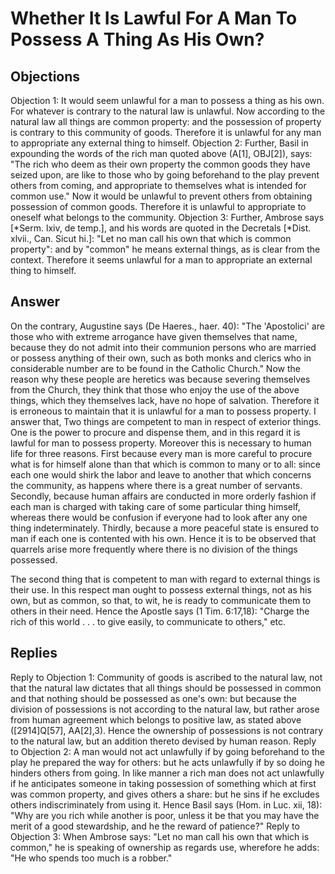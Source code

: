 # Whether It Is Lawful For A Man To Possess A Thing As His Own?
## Objections
Objection 1: It would seem unlawful for a man to possess a thing as his own. For whatever is contrary to the natural law is unlawful. Now according to the natural law all things are common property: and the possession of property is contrary to this community of goods. Therefore it is unlawful for any man to appropriate any external thing to himself.
Objection 2: Further, Basil in expounding the words of the rich man quoted above (A[1], OBJ[2]), says: "The rich who deem as their own property the common goods they have seized upon, are like to those who by going beforehand to the play prevent others from coming, and appropriate to themselves what is intended for common use." Now it would be unlawful to prevent others from obtaining possession of common goods. Therefore it is unlawful to appropriate to oneself what belongs to the community.
Objection 3: Further, Ambrose says [*Serm. lxiv, de temp.], and his words are quoted in the Decretals [*Dist. xlvii., Can. Sicut hi.]: "Let no man call his own that which is common property": and by "common" he means external things, as is clear from the context. Therefore it seems unlawful for a man to appropriate an external thing to himself.
## Answer
On the contrary, Augustine says (De Haeres., haer. 40): "The 'Apostolici' are those who with extreme arrogance have given themselves that name, because they do not admit into their communion persons who are married or possess anything of their own, such as both monks and clerics who in considerable number are to be found in the Catholic Church." Now the reason why these people are heretics was because severing themselves from the Church, they think that those who enjoy the use of the above things, which they themselves lack, have no hope of salvation. Therefore it is erroneous to maintain that it is unlawful for a man to possess property.
I answer that, Two things are competent to man in respect of exterior things. One is the power to procure and dispense them, and in this regard it is lawful for man to possess property. Moreover this is necessary to human life for three reasons. First because every man is more careful to procure what is for himself alone than that which is common to many or to all: since each one would shirk the labor and leave to another that which concerns the community, as happens where there is a great number of servants. Secondly, because human affairs are conducted in more orderly fashion if each man is charged with taking care of some particular thing himself, whereas there would be confusion if everyone had to look after any one thing indeterminately. Thirdly, because a more peaceful state is ensured to man if each one is contented with his own. Hence it is to be observed that quarrels arise more frequently where there is no division of the things possessed.

The second thing that is competent to man with regard to external things is their use. In this respect man ought to possess external things, not as his own, but as common, so that, to wit, he is ready to communicate them to others in their need. Hence the Apostle says (1 Tim. 6:17,18): "Charge the rich of this world . . . to give easily, to communicate to others," etc.
## Replies
Reply to Objection 1: Community of goods is ascribed to the natural law, not that the natural law dictates that all things should be possessed in common and that nothing should be possessed as one's own: but because the division of possessions is not according to the natural law, but rather arose from human agreement which belongs to positive law, as stated above ([2914]Q[57], AA[2],3). Hence the ownership of possessions is not contrary to the natural law, but an addition thereto devised by human reason.
Reply to Objection 2: A man would not act unlawfully if by going beforehand to the play he prepared the way for others: but he acts unlawfully if by so doing he hinders others from going. In like manner a rich man does not act unlawfully if he anticipates someone in taking possession of something which at first was common property, and gives others a share: but he sins if he excludes others indiscriminately from using it. Hence Basil says (Hom. in Luc. xii, 18): "Why are you rich while another is poor, unless it be that you may have the merit of a good stewardship, and he the reward of patience?"
Reply to Objection 3: When Ambrose says: "Let no man call his own that which is common," he is speaking of ownership as regards use, wherefore he adds: "He who spends too much is a robber."